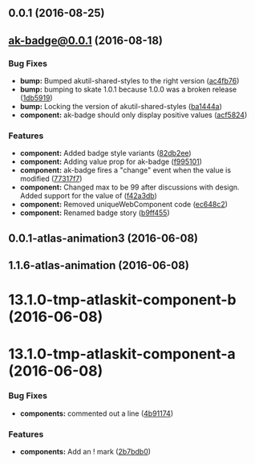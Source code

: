 <a name="0.0.1"></a>
## 0.0.1 (2016-08-25)



<a name="ak-badge@0.0.1"></a>
## ak-badge@0.0.1 (2016-08-18)


### Bug Fixes

* **bump:** Bumped akutil-shared-styles to the right version ([ac4fb76](https://bitbucket.org/atlassian/atlaskit/commits/ac4fb76))
* **bump:** bumping to skate 1.0.1 because 1.0.0 was a broken release ([1db5919](https://bitbucket.org/atlassian/atlaskit/commits/1db5919))
* **bump:** Locking the version of akutil-shared-styles ([ba1444a](https://bitbucket.org/atlassian/atlaskit/commits/ba1444a))
* **component:** ak-badge should only display positive values ([acf5824](https://bitbucket.org/atlassian/atlaskit/commits/acf5824))


### Features

* **component:** Added badge style variants ([82db2ee](https://bitbucket.org/atlassian/atlaskit/commits/82db2ee))
* **component:** Adding value prop for ak-badge ([f995101](https://bitbucket.org/atlassian/atlaskit/commits/f995101))
* **component:** ak-badge fires a "change" event when the value is modified ([77317f7](https://bitbucket.org/atlassian/atlaskit/commits/77317f7))
* **component:** Changed max to be 99 after discussions with design. Added support for the value of ([f42a3db](https://bitbucket.org/atlassian/atlaskit/commits/f42a3db))
* **component:** Removed uniqueWebComponent code ([ec648c2](https://bitbucket.org/atlassian/atlaskit/commits/ec648c2))
* **component:** Renamed badge story ([b9ff455](https://bitbucket.org/atlassian/atlaskit/commits/b9ff455))



<a name="0.0.1-atlas-animation3"></a>
## 0.0.1-atlas-animation3 (2016-06-08)



<a name="1.1.6-atlas-animation"></a>
## 1.1.6-atlas-animation (2016-06-08)



<a name="13.1.0-tmp-atlaskit-component-b"></a>
# 13.1.0-tmp-atlaskit-component-b (2016-06-08)



<a name="13.1.0-tmp-atlaskit-component-a"></a>
# 13.1.0-tmp-atlaskit-component-a (2016-06-08)


### Bug Fixes

* **components:** commented out a line ([4b91174](https://bitbucket.org/atlassian/atlaskit/commits/4b91174))


### Features

* **components:** Add an ! mark ([2b7bdb0](https://bitbucket.org/atlassian/atlaskit/commits/2b7bdb0))



